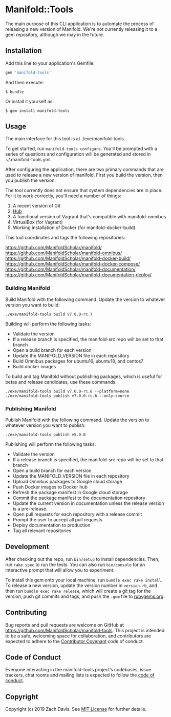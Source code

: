 # Manifold::Tools

The main purpose of this CLI application is to automate the process of releasing a new
version of Manifold. We're not currently releasing it to a gem repository, although we
may in the future.

## Installation

Add this line to your application's Gemfile:

```ruby
gem 'manifold-tools'
```

And then execute:

    $ bundle

Or install it yourself as:

    $ gem install manifold-tools

## Usage

The main interface for this tool is at ./exe/manifold-tools.

To get started, run `manifold-tools configure`. You'll be prompted with a series of
questions and configuration will be generated and stored in ~/.manifold-tools.yml.

After configuring the application, there are two primary commands that are used to release
a new version of manifold. First you build the version, then you publish the version.

The tool currently does not ensure that system dependencies are in place. For it to work
correctly, you'll need a number of things:

1. A recent version of Git
2. [Hub](https://github.com/github/hub)
3. A functional version of Vagrant that's compatible with manifold-omnibus
4. VirtualBox (for Vagrant)
5. Working installation of Docker (for manifold-docker-build)

This tool coordinates and tags the following repositories:

https://github.com/ManifoldScholar/manifold/
https://github.com/ManifoldScholar/manifold-omnibus/
https://github.com/ManifoldScholar/manifold-docker-build/
https://github.com/ManifoldScholar/manifold-docker-compose/
https://github.com/ManifoldScholar/manifold-documentation/
https://github.com/ManifoldScholar/manifold-documentation-deploy/

### Building Manifold

Build Manifold with the following command. Update the version to whatever version you want
to build:
```
./exe/manifold-tools build v7.0.0-rc.7
```

Building will perform the following tasks:

- Validate the version
- If a release branch is specified, the manifold-src repo will be set to that branch
- Open a build branch for each version
- Update the MANIFOLD_VERSION file in each repository
- Build Omnibus packages for ubuntu16, ubuntu18, and centos7
- Build docker images

To build and tag Manifold without publishing packages, which is useful for betas and release candidates, use these commands:

```
./exe/manifold-tools build v7.0.0-rc.6 --platform=none
./exe/manifold-tools publish v7.0.0-rc.6 --only-source
```

### Publishing Manifold

Publish Manifold with the following command. Update the version to whatever version you want
to publish:
```
./exe/manifold-tools publish v5.0.0
```

Publishing will perform the following tasks:

- Validate the version
- If a release branch is specified, the manifold-src repo will be set to that branch
- Open a build branch for each version
- Update the MANIFOLD_VERSION file in each repository
- Upload Omnibus packages to Google cloud storage
- Push Docker images to Docker hub
- Refresh the package manifest in Google cloud storage
- Commit the package manifest to the documentation repository
- Update the current version in documentation unless the release version is a pre-release.
- Open pull requests for each repository with a release commit
- Prompt the user to accept all pull requests
- Deploy documentation to production
- Tag all relevant repositories

## Development

After checking out the repo, run `bin/setup` to install dependencies. Then, run `rake spec` to run the tests. You can also run `bin/console` for an interactive prompt that will allow you to experiment.

To install this gem onto your local machine, run `bundle exec rake install`. To release a new version, update the version number in `version.rb`, and then run `bundle exec rake release`, which will create a git tag for the version, push git commits and tags, and push the `.gem` file to [rubygems.org](https://rubygems.org).

## Contributing

Bug reports and pull requests are welcome on GitHub at https://github.com/ManifoldScholar/manifold-tools. This project is intended to be a safe, welcoming space for collaboration, and contributors are expected to adhere to the [Contributor Covenant](http://contributor-covenant.org) code of conduct.

## Code of Conduct

Everyone interacting in the manifold-tools project’s codebases, issue trackers, chat rooms and mailing lists is expected to follow the [code of conduct](https://github.com/ManifoldScholar/manifold-tools/blob/master/CODE_OF_CONDUCT.md).

## Copyright

Copyright (c) 2019 Zach Davis. See [MIT License](LICENSE.txt) for further details.
